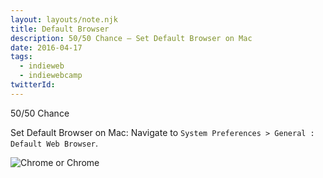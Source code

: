 ```yaml
---
layout: layouts/note.njk
title: Default Browser
description: 50/50 Chance – Set Default Browser on Mac
date: 2016-04-17
tags:
  - indieweb
  - indiewebcamp
twitterId:
---
```

50/50 Chance

Set Default Browser on Mac: Navigate to `System Preferences > General : Default Web Browser`.

![Chrome or Chrome](/img/posts/20160417_browser.jpg)
